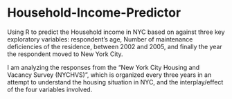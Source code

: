 # Household-Income-Predictor
Using R to predict the Household income in NYC based on against three key exploratory variables: respondent’s age,  Number of maintenance deficiencies of the residence, between 2002 and 2005, and finally the year the respondent moved to New York City.

I am analyzing the responses from the “New York City Housing and Vacancy Survey (NYCHVS)”, which is organized every three years in an attempt to understand the housing situation in NYC, and the interplay/effect of the four variables involved.
